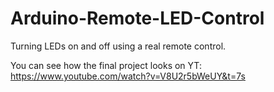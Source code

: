# Arduino-Remote-LED-Control
Turning LEDs on and off using a real remote control.

You can see how the final project looks on YT: https://www.youtube.com/watch?v=V8U2r5bWeUY&t=7s
